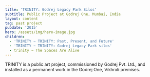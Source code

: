 ```yaml
---
title: 'TRINITY: Godrej Legacy Park Silos'
subtitle: Public Project at Godrej One, Mumbai, India
layout: content
tag: past project
pubdate: '2015'
hero: /assets/img/hero-image.jpg
children:
  - 'TRINITY ~ TRINITY: Past, Present, and Future'
  - 'TRINITY ~ TRINITY: Godrej Legacy Park silos'
  - trinity ~ The Spaces Are Alive
---
```

TRINITY is a public art project, commissioned by Godrej Pvt. Ltd., and installed as a permanent work in the Godrej One, Vikhroli premises.
